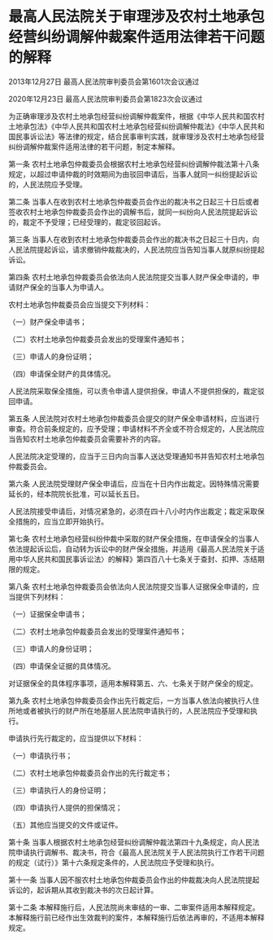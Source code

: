 # 最高人民法院关于审理涉及农村土地承包经营纠纷调解仲裁案件适用法律若干问题的解释

2013年12月27日 最高人民法院审判委员会第1601次会议通过

2020年12月23日 最高人民法院审判委员会第1823次会议通过



为正确审理涉及农村土地承包经营纠纷调解仲裁案件，根据《中华人民共和国农村土地承包法》《中华人民共和国农村土地承包经营纠纷调解仲裁法》《中华人民共和国民事诉讼法》等法律的规定，结合民事审判实践，就审理涉及农村土地承包经营纠纷调解仲裁案件适用法律的若干问题，制定本解释。

第一条 农村土地承包仲裁委员会根据农村土地承包经营纠纷调解仲裁法第十八条规定，以超过申请仲裁的时效期间为由驳回申请后，当事人就同一纠纷提起诉讼的，人民法院应予受理。

第二条 当事人在收到农村土地承包仲裁委员会作出的裁决书之日起三十日后或者签收农村土地承包仲裁委员会作出的调解书后，就同一纠纷向人民法院提起诉讼的，裁定不予受理；已经受理的，裁定驳回起诉。

第三条 当事人在收到农村土地承包仲裁委员会作出的裁决书之日起三十日内，向人民法院提起诉讼，请求撤销仲裁裁决的，人民法院应当告知当事人就原纠纷提起诉讼。

第四条 农村土地承包仲裁委员会依法向人民法院提交当事人财产保全申请的，申请财产保全的当事人为申请人。

农村土地承包仲裁委员会应当提交下列材料：

（一）财产保全申请书；

（二）农村土地承包仲裁委员会发出的受理案件通知书；

（三）申请人的身份证明；

（四）申请保全财产的具体情况。

人民法院采取保全措施，可以责令申请人提供担保，申请人不提供担保的，裁定驳回申请。

第五条 人民法院对农村土地承包仲裁委员会提交的财产保全申请材料，应当进行审查。符合前条规定的，应予受理；申请材料不齐全或不符合规定的，人民法院应当告知农村土地承包仲裁委员会需要补齐的内容。

人民法院决定受理的，应当于三日内向当事人送达受理通知书并告知农村土地承包仲裁委员会。

第六条 人民法院受理财产保全申请后，应当在十日内作出裁定。因特殊情况需要延长的，经本院院长批准，可以延长五日。

人民法院接受申请后，对情况紧急的，必须在四十八小时内作出裁定；裁定采取保全措施的，应当立即开始执行。

第七条 农村土地承包经营纠纷仲裁中采取的财产保全措施，在申请保全的当事人依法提起诉讼后，自动转为诉讼中的财产保全措施，并适用《最高人民法院关于适用中华人民共和国民事诉讼法〉的解释》第四百八十七条关于查封、扣押、冻结期限的规定。

第八条 农村土地承包仲裁委员会依法向人民法院提交当事人证据保全申请的，应当提供下列材料：

（一）证据保全申请书；

（二）农村土地承包仲裁委员会发出的受理案件通知书；

（三）申请人的身份证明；

（四）申请保全证据的具体情况。

对证据保全的具体程序事项，适用本解释第五、六、七条关于财产保全的规定。

第九条 农村土地承包仲裁委员会作出先行裁定后，一方当事人依法向被执行人住所地或者被执行的财产所在地基层人民法院申请执行的，人民法院应予受理和执行。

申请执行先行裁定的，应当提供以下材料：

（一）申请执行书；

（二）农村土地承包仲裁委员会作出的先行裁定书；

（三）申请执行人的身份证明；

（四）申请执行人提供的担保情况；

（五）其他应当提交的文件或证件。

第十条 当事人根据农村土地承包经营纠纷调解仲裁法第四十九条规定，向人民法院申请执行调解书、裁决书，符合《最高人民法院关于人民法院执行工作若干问题的规定（试行）》第十六条规定条件的，人民法院应予受理和执行。

第十一条 当事人因不服农村土地承包仲裁委员会作出的仲裁裁决向人民法院提起诉讼的，起诉期从其收到裁决书的次日起计算。

第十二条 本解释施行后，人民法院尚未审结的一审、二审案件适用本解释规定。本解释施行前已经作出生效裁判的案件，本解释施行后依法再审的，不适用本解释规定。